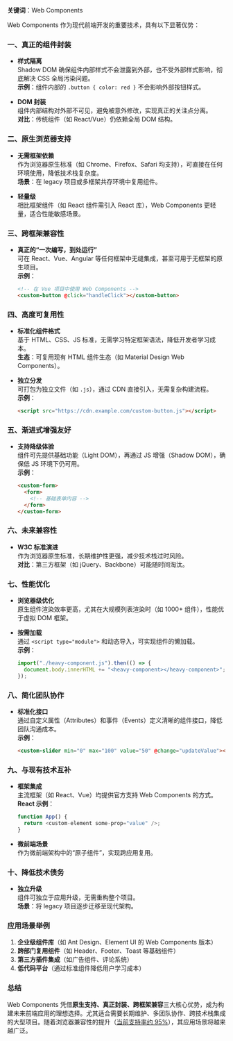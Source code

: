 **关键词**：Web Components

Web Components 作为现代前端开发的重要技术，具有以下显著优势：

### 一、**真正的组件封装**

- **样式隔离**  
  Shadow DOM 确保组件内部样式不会泄露到外部，也不受外部样式影响，彻底解决 CSS 全局污染问题。  
  **示例**：组件内部的 `.button { color: red }` 不会影响外部按钮样式。

- **DOM 封装**  
  组件内部结构对外部不可见，避免被意外修改，实现真正的关注点分离。  
  **对比**：传统组件（如 React/Vue）仍依赖全局 DOM 结构。

### 二、**原生浏览器支持**

- **无需框架依赖**  
  作为浏览器原生标准（如 Chrome、Firefox、Safari 均支持），可直接在任何环境使用，降低技术栈复杂度。  
  **场景**：在 legacy 项目或多框架共存环境中复用组件。

- **轻量级**  
  相比框架组件（如 React 组件需引入 React 库），Web Components 更轻量，适合性能敏感场景。

### 三、**跨框架兼容性**

- **真正的“一次编写，到处运行”**  
  可在 React、Vue、Angular 等任何框架中无缝集成，甚至可用于无框架的原生项目。  
  **示例**：
  ```html
  <!-- 在 Vue 项目中使用 Web Components -->
  <custom-button @click="handleClick"></custom-button>
  ```

### 四、**高度可复用性**

- **标准化组件格式**  
  基于 HTML、CSS、JS 标准，无需学习特定框架语法，降低开发者学习成本。  
  **生态**：可复用现有 HTML 组件生态（如 Material Design Web Components）。

- **独立分发**  
  可打包为独立文件（如 `.js`），通过 CDN 直接引入，无需复杂构建流程。  
  **示例**：
  ```html
  <script src="https://cdn.example.com/custom-button.js"></script>
  ```

### 五、**渐进式增强友好**

- **支持降级体验**  
  组件可先提供基础功能（Light DOM），再通过 JS 增强（Shadow DOM），确保低 JS 环境下仍可用。  
  **示例**：
  ```html
  <custom-form>
    <form>
      <!-- 基础表单内容 -->
    </form>
  </custom-form>
  ```

### 六、**未来兼容性**

- **W3C 标准演进**  
  作为浏览器原生标准，长期维护性更强，减少技术栈过时风险。  
  **对比**：第三方框架（如 jQuery、Backbone）可能随时间淘汰。

### 七、**性能优化**

- **浏览器级优化**  
  原生组件渲染效率更高，尤其在大规模列表渲染时（如 1000+ 组件），性能优于虚拟 DOM 框架。

- **按需加载**  
  通过 `<script type="module">` 和动态导入，可实现组件的懒加载。  
  **示例**：
  ```javascript
  import("./heavy-component.js").then(() => {
    document.body.innerHTML += "<heavy-component></heavy-component>";
  });
  ```

### 八、**简化团队协作**

- **标准化接口**  
  通过自定义属性（Attributes）和事件（Events）定义清晰的组件接口，降低团队沟通成本。  
  **示例**：
  ```html
  <custom-slider min="0" max="100" value="50" @change="updateValue"></custom-slider>
  ```

### 九、**与现有技术互补**

- **框架集成**  
  主流框架（如 React、Vue）均提供官方支持 Web Components 的方式。  
  **React 示例**：

  ```javascript
  function App() {
    return <custom-element some-prop="value" />;
  }
  ```

- **微前端场景**  
  作为微前端架构中的“原子组件”，实现跨应用复用。

### 十、**降低技术债务**

- **独立升级**  
  组件可独立于应用升级，无需重构整个项目。  
  **场景**：将 legacy 项目逐步迁移至现代架构。

### 应用场景举例

1. **企业级组件库**（如 Ant Design、Element UI 的 Web Components 版本）
2. **跨部门复用组件**（如 Header、Footer、Toast 等基础组件）
3. **第三方插件集成**（如广告组件、评论系统）
4. **低代码平台**（通过标准组件降低用户学习成本）

### 总结

Web Components 凭借**原生支持、真正封装、跨框架兼容**三大核心优势，成为构建未来前端应用的理想选择。尤其适合需要长期维护、多团队协作、跨技术栈集成的大型项目。随着浏览器兼容性的提升（[当前支持率约 95%](https://caniuse.com/webcomponents)），其应用场景将越来越广泛。
